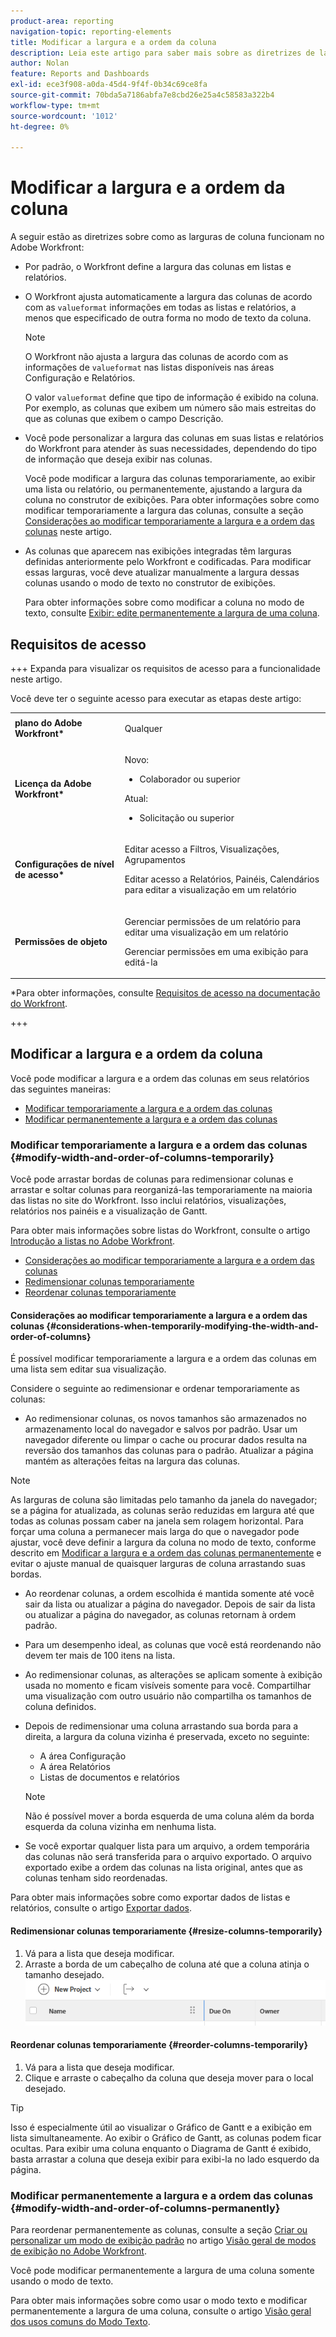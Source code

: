 ```yaml
---
product-area: reporting
navigation-topic: reporting-elements
title: Modificar a largura e a ordem da coluna
description: Leia este artigo para saber mais sobre as diretrizes de largura da coluna e como alterar a largura e a ordem da coluna no Workfront.
author: Nolan
feature: Reports and Dashboards
exl-id: ece3f908-a0da-45d4-9f4f-0b34c69ce8fa
source-git-commit: 70bda5a7186abfa7e8cbd26e25a4c58583a322b4
workflow-type: tm+mt
source-wordcount: '1012'
ht-degree: 0%

---
```


# Modificar a largura e a ordem da coluna

<!-- Audited: 11/2024 -->

A seguir estão as diretrizes sobre como as larguras de coluna funcionam no Adobe Workfront:

* Por padrão, o Workfront define a largura das colunas em listas e relatórios.
* O Workfront ajusta automaticamente a largura das colunas de acordo com as `valueformat` informações em todas as listas e relatórios, a menos que especificado de outra forma no modo de texto da coluna.

  >[!NOTE]
  >
  >O Workfront não ajusta a largura das colunas de acordo com as informações de `valueformat` nas listas disponíveis nas áreas Configuração e Relatórios.

  O valor `valueformat` define que tipo de informação é exibido na coluna. Por exemplo, as colunas que exibem um número são mais estreitas do que as colunas que exibem o campo Descrição.

* Você pode personalizar a largura das colunas em suas listas e relatórios do Workfront para atender às suas necessidades, dependendo do tipo de informação que deseja exibir nas colunas.

  Você pode modificar a largura das colunas temporariamente, ao exibir uma lista ou relatório, ou permanentemente, ajustando a largura da coluna no construtor de exibições. Para obter informações sobre como modificar temporariamente a largura das colunas, consulte a seção [Considerações ao modificar temporariamente a largura e a ordem das colunas](#considerations-when-temporarily-modifying-the-width-and-order-of-columns) neste artigo.

* As colunas que aparecem nas exibições integradas têm larguras definidas anteriormente pelo Workfront e codificadas. Para modificar essas larguras, você deve atualizar manualmente a largura dessas colunas usando o modo de texto no construtor de exibições.

  Para obter informações sobre como modificar a coluna no modo de texto, consulte [Exibir: edite permanentemente a largura de uma coluna](../../../reports-and-dashboards/reports/custom-view-filter-grouping-samples/view-edit-column-width-permanently.md).

## Requisitos de acesso

+++ Expanda para visualizar os requisitos de acesso para a funcionalidade neste artigo.

Você deve ter o seguinte acesso para executar as etapas deste artigo:

<table style="table-layout:auto"> 
 <col> 
 <col> 
 <tbody> 
  <tr> 
   <td role="rowheader"><strong>plano do Adobe Workfront*</strong></td> 
   <td> <p>Qualquer</p> </td> 
  </tr> 
  <tr> 
   <td role="rowheader"><strong>Licença da Adobe Workfront*</strong></td> 
   <td> 
      <p>Novo:</p>
         <ul>
         <li><p>Colaborador ou superior</p></li>
         </ul>
      <p>Atual:</p>
         <ul>
         <li><p>Solicitação ou superior</p></li>
         </ul>
   </td>
  </tr> 
  <tr> 
   <td role="rowheader"><strong>Configurações de nível de acesso*</strong></td> 
   <td> <p>Editar acesso a Filtros, Visualizações, Agrupamentos</p> <p>Editar acesso a Relatórios, Painéis, Calendários para editar a visualização em um relatório</p></td> 
  </tr> 
  <tr> 
   <td role="rowheader"><strong>Permissões de objeto</strong></td> 
   <td> <p>Gerenciar permissões de um relatório para editar uma visualização em um relatório</p> <p>Gerenciar permissões em uma exibição para editá-la</p></td> 
  </tr> 
 </tbody> 
</table>

*Para obter informações, consulte [Requisitos de acesso na documentação do Workfront](/help/quicksilver/administration-and-setup/add-users/access-levels-and-object-permissions/access-level-requirements-in-documentation.md).

+++

## Modificar a largura e a ordem da coluna

Você pode modificar a largura e a ordem das colunas em seus relatórios das seguintes maneiras:

* [Modificar temporariamente a largura e a ordem das colunas](#modify-width-and-order-of-columns-temporarily)
* [Modificar permanentemente a largura e a ordem das colunas](#modify-width-and-order-of-columns-permanently)

### Modificar temporariamente a largura e a ordem das colunas {#modify-width-and-order-of-columns-temporarily}

Você pode arrastar bordas de colunas para redimensionar colunas e arrastar e soltar colunas para reorganizá-las temporariamente na maioria das listas no site do Workfront. Isso inclui relatórios, visualizações, relatórios nos painéis e a visualização de Gantt.

Para obter mais informações sobre listas do Workfront, consulte o artigo [Introdução a listas no Adobe Workfront](../../../workfront-basics/navigate-workfront/use-lists/view-items-in-a-list.md).

* [Considerações ao modificar temporariamente a largura e a ordem das colunas](#considerations-when-temporarily-modifying-the-width-and-order-of-columns)
* [Redimensionar colunas temporariamente](#resize-columns-temporarily)
* [Reordenar colunas temporariamente](#reorder-columns-temporarily)

#### Considerações ao modificar temporariamente a largura e a ordem das colunas {#considerations-when-temporarily-modifying-the-width-and-order-of-columns}

É possível modificar temporariamente a largura e a ordem das colunas em uma lista sem editar sua visualização.

Considere o seguinte ao redimensionar e ordenar temporariamente as colunas:

* Ao redimensionar colunas, os novos tamanhos são armazenados no armazenamento local do navegador e salvos por padrão. Usar um navegador diferente ou limpar o cache ou procurar dados resulta na reversão dos tamanhos das colunas para o padrão. Atualizar a página mantém as alterações feitas na largura das colunas.

>[!NOTE]
> 
>As larguras de coluna são limitadas pelo tamanho da janela do navegador; se a página for atualizada, as colunas serão reduzidas em largura até que todas as colunas possam caber na janela sem rolagem horizontal. Para forçar uma coluna a permanecer mais larga do que o navegador pode ajustar, você deve definir a largura da coluna no modo de texto, conforme descrito em [Modificar a largura e a ordem das colunas permanentemente](#modify-width-and-order-of-columns-permanently) e evitar o ajuste manual de quaisquer larguras de coluna arrastando suas bordas.
>

* Ao reordenar colunas, a ordem escolhida é mantida somente até você sair da lista ou atualizar a página do navegador. Depois de sair da lista ou atualizar a página do navegador, as colunas retornam à ordem padrão.
* Para um desempenho ideal, as colunas que você está reordenando não devem ter mais de 100 itens na lista.
* Ao redimensionar colunas, as alterações se aplicam somente à exibição usada no momento e ficam visíveis somente para você. Compartilhar uma visualização com outro usuário não compartilha os tamanhos de coluna definidos.
* Depois de redimensionar uma coluna arrastando sua borda para a direita, a largura da coluna vizinha é preservada, exceto no seguinte:

   * A área Configuração
   * A área Relatórios
   * Listas de documentos e relatórios

  >[!NOTE]
  >
  >Não é possível mover a borda esquerda de uma coluna além da borda esquerda da coluna vizinha em nenhuma lista.

* Se você exportar qualquer lista para um arquivo, a ordem temporária das colunas não será transferida para o arquivo exportado. O arquivo exportado exibe a ordem das colunas na lista original, antes que as colunas tenham sido reordenadas.

Para obter mais informações sobre como exportar dados de listas e relatórios, consulte o artigo [Exportar dados](../../../reports-and-dashboards/reports/creating-and-managing-reports/export-data.md).

#### Redimensionar colunas temporariamente {#resize-columns-temporarily}

1. Vá para a lista que deseja modificar.
1. Arraste a borda de um cabeçalho de coluna até que a coluna atinja o tamanho desejado.\
   ![Redimensionar coluna](assets/column-resize-350x124.png)

#### Reordenar colunas temporariamente {#reorder-columns-temporarily}

1. Vá para a lista que deseja modificar.
1. Clique e arraste o cabeçalho da coluna que deseja mover para o local desejado.

>[!TIP]
>
>Isso é especialmente útil ao visualizar o Gráfico de Gantt e a exibição em lista simultaneamente. Ao exibir o Gráfico de Gantt, as colunas podem ficar ocultas. Para exibir uma coluna enquanto o Diagrama de Gantt é exibido, basta arrastar a coluna que deseja exibir para exibi-la no lado esquerdo da página.

### Modificar permanentemente a largura e a ordem das colunas {#modify-width-and-order-of-columns-permanently}

Para reordenar permanentemente as colunas, consulte a seção [Criar ou personalizar um modo de exibição padrão](../../../reports-and-dashboards/reports/reporting-elements/views-overview.md#customizing-a-standard-view) no artigo [Visão geral de modos de exibição no Adobe Workfront](../../../reports-and-dashboards/reports/reporting-elements/views-overview.md).

Você pode modificar permanentemente a largura de uma coluna somente usando o modo de texto.

Para obter mais informações sobre como usar o modo texto e modificar permanentemente a largura de uma coluna, consulte o artigo [Visão geral dos usos comuns do Modo Texto](../../../reports-and-dashboards/reports/text-mode/understand-common-uses-text-mode.md).
